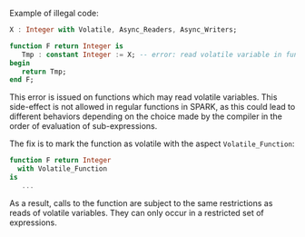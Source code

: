 Example of illegal code:

```ada
X : Integer with Volatile, Async_Readers, Async_Writers;

function F return Integer is
   Tmp : constant Integer := X; -- error: read volatile variable in function
begin
   return Tmp;
end F;
```

This error is issued on functions which may read volatile variables. This
side-effect is not allowed in regular functions in SPARK, as this could lead to
different behaviors depending on the choice made by the compiler in the order
of evaluation of sub-expressions.

The fix is to mark the function as volatile with the aspect
`Volatile_Function`:

```ada
function F return Integer
  with Volatile_Function
is
   ...
```

As a result, calls to the function are subject to the same restrictions as
reads of volatile variables. They can only occur in a restricted set of
expressions.
